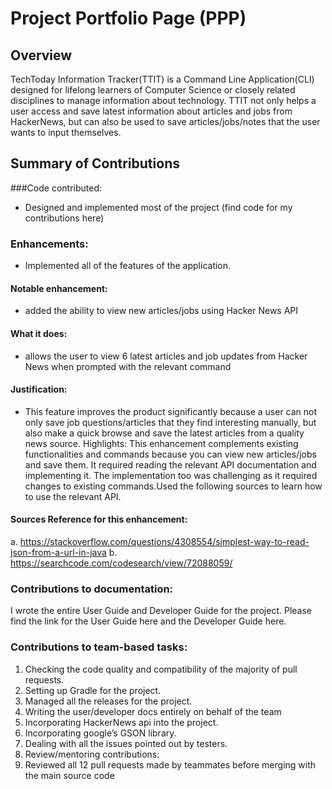 # Project Portfolio Page (PPP)


## Overview

TechToday Information Tracker(TTIT) is a Command Line Application(CLI) designed for lifelong learners of Computer Science or closely related disciplines to manage information about technology. TTIT not only helps a user access and save latest information about articles and jobs from HackerNews, but can also be used to save articles/jobs/notes that the user wants to input themselves.

## Summary of Contributions 

###Code contributed: 
* Designed and implemented most of the project (find code for my contributions here)

### Enhancements: 
* Implemented all of the features of the application.		 		

#### Notable enhancement:
* added the ability to view new articles/jobs using Hacker News API	      

#### What it does: 
* allows the user to view 6 latest articles and job updates from Hacker News when prompted with the relevant command		

#### Justification:
* This feature improves the product significantly because a user can not only save job questions/articles that they find interesting manually, but also make a quick browse and save the latest articles from a quality news source.						Highlights: This enhancement complements existing functionalities and commands because you can view new articles/jobs and save them. It required reading the relevant API documentation and implementing it. The implementation too was challenging as it required changes to existing commands.Used the following sources to learn how to use the relevant API. 			

#### Sources Reference for this enhancement: 								
a. https://stackoverflow.com/questions/4308554/simplest-way-to-read-json-from-a-url-in-java 
b. https://searchcode.com/codesearch/view/72088059/					

### Contributions to documentation: 

I wrote the entire User Guide and Developer Guide for the project. Please find the link for the User Guide here and the Developer Guide here. 

### Contributions to team-based tasks:

1. Checking the code quality and compatibility of the majority of pull requests.
1. Setting up Gradle for the project.
1. Managed all the releases for the project.
1. Writing the user/developer docs entirely on behalf of the team
1. Incorporating HackerNews api into the project.
1. Incorporating google’s GSON library.
1. Dealing with all the issues pointed out by testers.
1. Review/mentoring contributions:
1. Reviewed all 12 pull requests made by teammates before merging with the main source code
